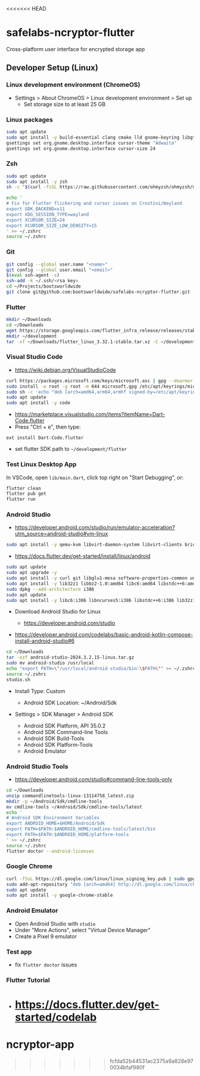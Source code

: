 <<<<<<< HEAD

# safelabs-ncryptor-flutter

Cross-platform user interface for encrypted storage app

## Developer Setup (Linux)

### Linux development environment (ChromeOS)

- Settings > About ChromeOS > Linux development environment > Set up
  - Set storage size to at least 25 GB

### Linux packages

```bash
sudo apt update
sudo apt install -y build-essential clang cmake lld gnome-keyring libgtk-3-dev libsecret-1-dev libjsoncpp-dev libsecret-1-0 libx11-dev libfontconfig1-dev liblzma-dev libstdc++-12-dev mesa-utils ninja-build pkg-config
gsettings set org.gnome.desktop.interface cursor-theme "Adwaita"
gsettings set org.gnome.desktop.interface cursor-size 24
```

### Zsh

```bash
sudo apt update
sudo apt install -y zsh
sh -c "$(curl -fsSL https://raw.githubusercontent.com/ohmyzsh/ohmyzsh/master/tools/install.sh)"

echo '
# Fix for Flutter flickering and cursor issues on Crostini/Wayland
export GDK_BACKEND=x11
export XDG_SESSION_TYPE=wayland
export XCURSOR_SIZE=24
export XCURSOR_SIZE_LOW_DENSITY=15
' >> ~/.zshrc
source ~/.zshrc
```

### Git

```bash
git config --global user.name "<name>"
git config --global user.email "<email>"
$(eval ssh-agent -s)
ssh-add -k ~/.ssh/<rsa key>
cd ~/Projects/bootsworldwide
git clone git@github.com:bootsworldwide/safelabs-ncryptor-flutter.git
```

### Flutter

```bash
mkdir ~/Downloads
cd ~/Downloads
wget https://storage.googleapis.com/flutter_infra_release/releases/stable/linux/flutter_linux_3.32.1-stable.tar.xz
mkdir ~/development
tar -xf ~/Downloads/flutter_linux_3.32.1-stable.tar.xz -C ~/development/
```

### Visual Studio Code

- https://wiki.debian.org/VisualStudioCode

```bash
curl https://packages.microsoft.com/keys/microsoft.asc | gpg --dearmor > microsoft.gpg
sudo install -o root -g root -m 644 microsoft.gpg /etc/apt/keyrings/microsoft-archive-keyring.gpg
sudo sh -c 'echo "deb [arch=amd64,arm64,armhf signed-by=/etc/apt/keyrings/microsoft-archive-keyring.gpg] https://packages.microsoft.com/repos/code stable main" > /etc/apt/sources.list.d/vscode.list'
sudo apt update
sudo apt install -y code
```

- https://marketplace.visualstudio.com/items?itemName=Dart-Code.flutter
- Press "Ctrl + e", then type:

```text
ext install Dart-Code.flutter
```

- set flutter SDK path to `~/development/flutter`

### Test Linux Desktop App

In VSCode, open `lib/main.dart`, click top right on "Start Debugging", or:

```bash
flutter clean
flutter pub get
flutter run
```

### Android Studio

- https://developer.android.com/studio/run/emulator-acceleration?utm_source=android-studio#vm-linux

```bash
sudo apt install -y qemu-kvm libvirt-daemon-system libvirt-clients bridge-utils
```

- https://docs.flutter.dev/get-started/install/linux/android

```bash
sudo apt update
sudo apt upgrade -y
sudo apt install -y curl git libglu1-mesa software-properties-common unzip xz-utils unzip zip
sudo apt install -y lib32z1 libbz2-1.0:amd64 libc6:amd64 libstdc++6:amd64
sudo dpkg --add-architecture i386
sudo apt update
sudo apt install -y libc6:i386 libncurses5:i386 libstdc++6:i386 lib32z1 libbz2-1.0:i386
```

- Download Android Studio for Linux

  - https://developer.android.com/studio

- https://developer.android.com/codelabs/basic-android-kotlin-compose-install-android-studio#6

```bash
cd ~/Downloads
tar -xzf android-studio-2024.3.2.15-linux.tar.gz
sudo mv android-studio /usr/local
echo "export PATH=\"/usr/local/android-studio/bin:\$PATH\"" >> ~/.zshrc
source ~/.zshrc
studio.sh
```

- Install Type: Custom

  - Android SDK Location: ~/Android/Sdk

- Settings > SDK Manager > Android SDK
  - Android SDK Platform, API 35.0.2
  - Android SDK Command-line Tools
  - Android SDK Build-Tools
  - Android SDK Platform-Tools
  - Android Emulator

### Android Studio Tools

- https://developer.android.com/studio#command-line-tools-only

```bash
cd ~/Downloads
unzip commandlinetools-linux-13114758_latest.zip
mkdir -p ~/Android/Sdk/cmdline-tools
mv cmdline-tools ~/Android/Sdk/cmdline-tools/latest
echo '
# Android SDK Environment Variables
export ANDROID_HOME=$HOME/Android/Sdk
export PATH=$PATH:$ANDROID_HOME/cmdline-tools/latest/bin
export PATH=$PATH:$ANDROID_HOME/platform-tools
' >> ~/.zshrc
source ~/.zshrc
flutter doctor --android-licenses
```

### Google Chrome

```bash
curl -fSsL https://dl.google.com/linux/linux_signing_key.pub | sudo gpg --dearmor | sudo tee /usr/share/keyrings/google-chrome.gpg >> /dev/null
sudo add-apt-repository "deb [arch=amd64] http://dl.google.com/linux/chrome/deb/ stable main"
sudo apt update
sudo apt install -y google-chrome-stable
```

### Android Emulator

- Open Android Studio with `studio`
- Under "More Actions", select "Virtual Device Manager"
- Create a Pixel 9 emulator

### Test app

- fix `flutter doctor` issues

### Flutter Tutorial

- # https://docs.flutter.dev/get-started/codelab

# ncryptor-app

> > > > > > > fcfda52b44531ac2375a9a828e970034bfaf980f
